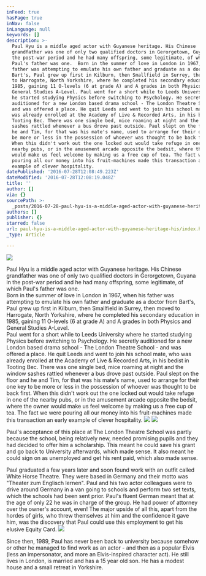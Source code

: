 ```yaml
---
inFeed: true
hasPage: true
inNav: false
inLanguage: null
keywords: []
description: >-
  Paul Hyu is a middle aged actor with Guyanese heritage. His Chinese
  grandfather was one of only two qualified doctors in Gerorgetown, Guyana in
  the post-war period and he had many offspring, some legitimate, of which
  Paul's father was one.  Born in the summer of love in London in 1967, when his
  father was attempting to emulate his own father and graduate as a doctor from
  Bart's, Paul grew up first in Kilburn, then Smallfield in Surrey, then moved
  to Harrogate, North Yorkshire, where he completed his secondary education in
  1985, gaining 11 O-levels (6 at grade A) and A grades in both Physics and
  General Studies A-Level. Paul went for a short while to Leeds University where
  he started studying Physics before switching to Psychology. He secretly
  auditioned for a new London based drama school - The London Theatre School -
  and was offered a place. He quit Leeds and went to join his school mate, who
  was already enrolled at the Academy of Live & Recorded Arts, in his bedist in
  Tooting Bec. There was one single bed, mice roaming at night and the window
  sashes rattled whenever a bus drove past outside. Paul slept on the floor and
  he and Tim, for that was his mate's name, used to arrange for their one key to
  be more or less in the possession of whoever was thought to be back first.
  When this didn't work out the one locked out would take refuge in one of the
  nearby pubs, or in the amusement arcade opposite the bedsit, where the owner
  would make us feel welcome by making us a free cup of tea. The fact we were
  pouring all our money into his fruit-machines made this transaction an early
  example of clever hospitality.
datePublished: '2016-07-28T12:08:49.223Z'
dateModified: '2016-07-28T12:08:19.048Z'
title: ''
author: []
via: {}
sourcePath: >-
  _posts/2016-07-28-paul-hyu-is-a-middle-aged-actor-with-guyanese-heritage-his.md
authors: []
publisher: {}
starred: false
url: paul-hyu-is-a-middle-aged-actor-with-guyanese-heritage-his/index.html
_type: Article

---
```

![](https://the-grid-user-content.s3-us-west-2.amazonaws.com/af64d687-dd16-436f-b325-28aad209ed24.jpg)

Paul Hyu is a middle aged actor with Guyanese heritage. His Chinese grandfather was one of only two qualified doctors in Gerorgetown, Guyana in the post-war period and he had many offspring, some legitimate, of which Paul's father was one.   
Born in the summer of love in London in 1967, when his father was attempting to emulate his own father and graduate as a doctor from Bart's, Paul grew up first in Kilburn, then Smallfield in Surrey, then moved to Harrogate, North Yorkshire, where he completed his secondary education in 1985, gaining 11 O-levels (6 at grade A) and A grades in both Physics and General Studies A-Level.  
Paul went for a short while to Leeds University where he started studying Physics before switching to Psychology. He secretly auditioned for a new London based drama school - The London Theatre School - and was offered a place. He quit Leeds and went to join his school mate, who was already enrolled at the Academy of Live & Recorded Arts, in his bedist in Tooting Bec. There was one single bed, mice roaming at night and the window sashes rattled whenever a bus drove past outside. Paul slept on the floor and he and Tim, for that was his mate's name, used to arrange for their one key to be more or less in the possession of whoever was thought to be back first. When this didn't work out the one locked out would take refuge in one of the nearby pubs, or in the amusement arcade opposite the bedsit, where the owner would make us feel welcome by making us a free cup of tea. The fact we were pouring all our money into his fruit-machines made this transaction an early example of clever hospitality.
![](https://the-grid-user-content.s3-us-west-2.amazonaws.com/07133205-a893-4a9f-8ddf-5eeda3afe844.jpg)
![](https://the-grid-user-content.s3-us-west-2.amazonaws.com/0be45c99-35f4-4519-84a0-df918ba32f50.jpg)

Paul's acceptance of this place at The London Theatre School was partly because the school, being relatively new, needed promising pupils and they had decided to offer him a scholarship. This meant he could save his grant and go back to University afterwards, which made sense. It also meant he could sign on as unemployed and get his rent paid, which also made sense. 

Paul graduated a few years later and soon found work with an outfit called White Horse Theatre. They were based in Germany and their motto was "Theater zum Englisch lernen". Paul and his two actor colleagues were to drive around Germany in a van going to schools and perform two set texts, which the schools had been sent prior. Paul's fluent German meant that at the age of only 22 he was in charge of the group. He had power of attorney over the owner's account, even! The major upside of all this, apart from the hordes of girls, who threw themselves at him and the confidence it gave him, was the discovery that Paul could use this employment to get his elusive Equity Card. ![](https://the-grid-user-content.s3-us-west-2.amazonaws.com/a51a816a-f57d-4861-8958-12777bc238f2.jpg)

Since then, 1989, Paul has never been back to university because somehow or other he managed to find work as an actor - and then as a popular Elvis (less an impersonator, and more an Elvis-inspired character act). He still lives in London, is married and has a 15 year old son. He has a modest house and a small retreat in Yorkshire.